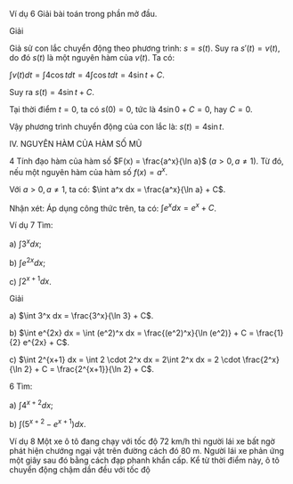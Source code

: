 Ví dụ 6 Giải bài toán trong phần mở đầu.

Giải

Giả sử con lắc chuyển động theo phương trình: $s = s(t)$. Suy ra $s'(t) = v(t)$, do đó $s(t)$ là một nguyên hàm của $v(t)$. Ta có:

$\int v(t) dt = \int 4\cos t dt = 4\int \cos t dt = 4\sin t + C$.

Suy ra $s(t) = 4\sin t + C$.

Tại thời điểm $t = 0$, ta có $s(0) = 0$, tức là $4\sin 0 + C = 0$, hay $C = 0$.

Vậy phương trình chuyển động của con lắc là: $s(t) = 4\sin t$.

IV. NGUYÊN HÀM CỦA HÀM SỐ MŨ

4 Tính đạo hàm của hàm số $F(x) = \frac{a^x}{\ln a}$ $(a > 0, a \neq 1)$. Từ đó, nếu một nguyên hàm của hàm số $f(x) = a^x$.

Với $a > 0, a \neq 1$, ta có: $\int a^x dx = \frac{a^x}{\ln a} + C$.

Nhận xét: Áp dụng công thức trên, ta có: $\int e^x dx = e^x + C$.

Ví dụ 7 Tìm:

a) $\int 3^x dx$;

b) $\int e^{2x} dx$;

c) $\int 2^{x+1} dx$.

Giải

a) $\int 3^x dx = \frac{3^x}{\ln 3} + C$.

b) $\int e^{2x} dx = \int (e^2)^x dx = \frac{(e^2)^x}{\ln (e^2)} + C = \frac{1}{2} e^{2x} + C$.

c) $\int 2^{x+1} dx = \int 2 \cdot 2^x dx = 2\int 2^x dx = 2 \cdot \frac{2^x}{\ln 2} + C = \frac{2^{x+1}}{\ln 2} + C$.

6 Tìm:

a) $\int 4^{x+2} dx$;

b) $\int (5^{x+2} - e^{x+1}) dx$.

Ví dụ 8 Một xe ô tô đang chạy với tốc độ 72 km/h thì người lái xe bất ngờ phát hiện chướng ngại vật trên đường cách đó 80 m. Người lái xe phản ứng một giây sau đó bằng cách đạp phanh khẩn cấp. Kể từ thời điểm này, ô tô chuyển động chậm dần đều với tốc độ